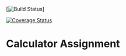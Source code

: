 [![Build Status](https://travis-ci.org/tommywenjiezhang/wenjie_zhang_is_219_assignment1.svg?branch=master)]

[![Coverage Status](https://coveralls.io/repos/github/tommywenjiezhang/wenjie_zhang_is_219_assignment1/badge.svg?branch=master)](https://coveralls.io/github/tommywenjiezhang/wenjie_zhang_is_219_assignment1?branch=master)

<h1>Calculator Assignment </h1>
